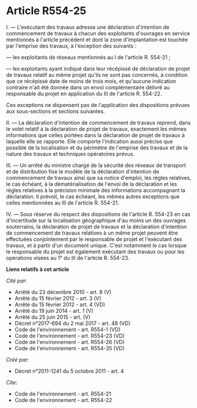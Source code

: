 # Article R554-25

I. ― L'exécutant des travaux adresse une déclaration d'intention de commencement de travaux à chacun des exploitants
d'ouvrages en service mentionnés à l'article précédent et dont la zone d'implantation est touchée par l'emprise des travaux,
à l'exception des suivants : 

― les exploitants de réseaux mentionnés au I de l'article R. 554-21 ; 

― les exploitants ayant indiqué dans leur récépissé de déclaration de projet de travaux relatif au même projet qu'ils ne sont
pas concernés, à condition que ce récépissé date de moins de trois mois, et qu'aucune indication contraire n'ait été donnée
dans un envoi complémentaire délivré au responsable du projet en application du III de l'article R. 554-22. 

Ces exceptions ne dispensent pas de l'application des dispositions prévues aux sous-sections et sections suivantes. 

II. ― La déclaration d'intention de commencement de travaux reprend, dans le volet relatif à la déclaration de projet de
travaux, exactement les mêmes informations que celles portées dans la déclaration de projet de travaux à laquelle elle se
rapporte. Elle comporte l'indication aussi précise que possible de la localisation et du périmètre de l'emprise des travaux
et de la nature des travaux et techniques opératoires prévus. 

III. ― Un arrêté du ministre chargé de la sécurité des réseaux de transport et de distribution fixe le modèle de la
déclaration d'intention de commencement de travaux ainsi que sa notice d'emploi, les règles relatives, le cas échéant, à la
dématérialisation de l'envoi de la déclaration et les règles relatives à la précision minimale des informations accompagnant
la déclaration. Il prévoit, le cas échéant, les mêmes autres exceptions que celles mentionnées au III de l'article R.
554-21. 

IV. ― Sous réserve du respect des dispositions de l'article R. 554-23 en cas d'incertitude sur la localisation géographique
d'au moins un des ouvrages souterrains, la déclaration de projet de travaux et la déclaration d'intention de commencement de
travaux relatives à un même projet peuvent être effectuées conjointement par le responsable de projet et l'exécutant des
travaux, et à partir d'un document unique. C'est notamment le cas lorsque le responsable du projet est également exécutant
des travaux ou pour les opérations visées au 1° du III de l'article R. 554-23.

**Liens relatifs à cet article**

_Cité par_:

  - Arrêté du 23 décembre 2010 - art. 8 (V)
  - Arrêté du 15 février 2012 - art. 3 (V)
  - Arrêté du 15 février 2012 - art. 4 (VD)
  - Arrêté du 19 juin 2014 - art. 1 (V)
  - Arrêté du 25 juin 2015 - art. (V)
  - Décret n°2017-694 du 2 mai 2017 - art. 48 (VD)
  - Code de l'environnement - art. R554-1 (VD)
  - Code de l'environnement - art. R554-23 (VD)
  - Code de l'environnement - art. R554-26 (VD)
  - Code de l'environnement - art. R554-35 (VD)

_Créé par_:

  - Décret n°2011-1241 du 5 octobre 2011 - art. 4

_Cite_:

  - Code de l'environnement - art. R554-21
  - Code de l'environnement - art. R554-22
